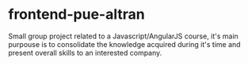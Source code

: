 # frontend-pue-altran
Small group project related to a Javascript/AngularJS course, it's main purpouse is to consolidate the knowledge acquired during it's time and present overall skills to an interested company.
